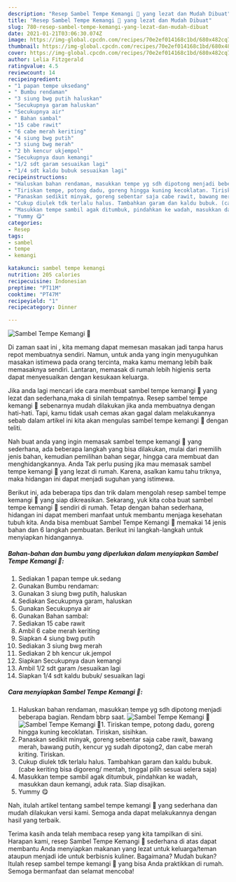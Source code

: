 ```yaml
---
description: "Resep Sambel Tempe Kemangi 🌿 yang lezat dan Mudah Dibuat"
title: "Resep Sambel Tempe Kemangi 🌿 yang lezat dan Mudah Dibuat"
slug: 780-resep-sambel-tempe-kemangi-yang-lezat-dan-mudah-dibuat
date: 2021-01-21T03:06:30.074Z
image: https://img-global.cpcdn.com/recipes/70e2ef014168c1bd/680x482cq70/sambel-tempe-kemangi-🌿-foto-resep-utama.jpg
thumbnail: https://img-global.cpcdn.com/recipes/70e2ef014168c1bd/680x482cq70/sambel-tempe-kemangi-🌿-foto-resep-utama.jpg
cover: https://img-global.cpcdn.com/recipes/70e2ef014168c1bd/680x482cq70/sambel-tempe-kemangi-🌿-foto-resep-utama.jpg
author: Lelia Fitzgerald
ratingvalue: 4.5
reviewcount: 14
recipeingredient:
- "1 papan tempe uksedang"
- " Bumbu rendaman"
- "3 siung bwg putih haluskan"
- "Secukupnya garam haluskan"
- "Secukupnya air"
- " Bahan sambal"
- "15 cabe rawit"
- "6 cabe merah keriting"
- "4 siung bwg putih"
- "3 siung bwg merah"
- "2 bh kencur ukjempol"
- "Secukupnya daun kemangi"
- "1/2 sdt garam sesuaikan lagi"
- "1/4 sdt kaldu bubuk sesuaikan lagi"
recipeinstructions:
- "Haluskan bahan rendaman, masukkan tempe yg sdh dipotong menjadi beberapa bagian. Rendam bbrp saat."
- "Tiriskan tempe, potong dadu, goreng hingga kuning kecoklatan. Tiriskan, sisihkan."
- "Panaskan sedikit minyak, goreng sebentar saja cabe rawit, bawang merah, bawang putih, kencur yg sudah dipotong2, dan cabe merah kriting. Tiriskan."
- "Cukup diulek tdk terlalu halus. Tambahkan garam dan kaldu bubuk. (cabe keriting bisa digoreng/ mentah, tinggal pilih sesuai selera saja)"
- "Masukkan tempe sambil agak ditumbuk, pindahkan ke wadah, masukkan daun kemangi, aduk rata. Siap disajikan."
- "Yummy 😋"
categories:
- Resep
tags:
- sambel
- tempe
- kemangi

katakunci: sambel tempe kemangi 
nutrition: 205 calories
recipecuisine: Indonesian
preptime: "PT11M"
cooktime: "PT47M"
recipeyield: "1"
recipecategory: Dinner

---
```



![Sambel Tempe Kemangi 🌿](https://img-global.cpcdn.com/recipes/70e2ef014168c1bd/680x482cq70/sambel-tempe-kemangi-🌿-foto-resep-utama.jpg)

Di zaman  saat ini , kita memang dapat memesan masakan jadi tanpa harus repot membuatnya sendiri. Namun, untuk anda yang ingin menyuguhkan masakan istimewa pada orang tercinta, maka kamu memang lebih baik memasaknya sendiri. Lantaran, memasak di rumah lebih higienis serta dapat menyesuaikan dengan kesukaan keluarga.

Jika anda lagi mencari ide cara membuat sambel tempe kemangi 🌿 yang lezat dan sederhana,maka di sinilah tempatnya. Resep sambel tempe kemangi 🌿  sebenarnya mudah dilakukan jika anda membuatnya dengan hati-hati. Tapi, kamu tidak usah cemas akan gagal dalam melakukannya 
sebab dalam artikel ini kita akan mengulas sambel tempe kemangi 🌿 dengan teliti.  



Nah buat anda yang ingin memasak sambel tempe kemangi 🌿 yang sederhana, ada beberapa langkah yang bisa dilakukan, mulai dari memilih jenis bahan, kemudian pemilihan bahan segar, hingga cara membuat dan menghidangkannya. Anda Tak perlu pusing jika mau memasak sambel tempe kemangi 🌿 yang lezat di rumah. Karena, asalkan kamu  tahu triknya, maka hidangan ini dapat menjadi suguhan yang istimewa.

Berikut ini, ada beberapa tips dan trik dalam mengolah resep sambel tempe kemangi 🌿 yang siap dikreasikan. Sekarang, yuk kita coba buat sambel tempe kemangi 🌿 sendiri di rumah. Tetap dengan bahan sederhana, hidangan ini dapat memberi manfaat untuk membantu menjaga kesehatan tubuh kita. Anda bisa membuat Sambel Tempe Kemangi 🌿 memakai 14 jenis bahan dan 6 langkah pembuatan. Berikut ini langkah-langkah untuk menyiapkan hidangannya.

<!--inarticleads1-->

##### Bahan-bahan dan bumbu yang diperlukan dalam menyiapkan Sambel Tempe Kemangi 🌿:

1. Sediakan 1 papan tempe uk.sedang
1. Gunakan  Bumbu rendaman:
1. Gunakan 3 siung bwg putih, haluskan
1. Sediakan Secukupnya garam, haluskan
1. Gunakan Secukupnya air
1. Gunakan  Bahan sambal:
1. Sediakan 15 cabe rawit
1. Ambil 6 cabe merah keriting
1. Siapkan 4 siung bwg putih
1. Sediakan 3 siung bwg merah
1. Sediakan 2 bh kencur uk.jempol
1. Siapkan Secukupnya daun kemangi
1. Ambil 1/2 sdt garam /sesuaikan lagi
1. Siapkan 1/4 sdt kaldu bubuk/ sesuaikan lagi




<!--inarticleads2-->

##### Cara menyiapkan Sambel Tempe Kemangi 🌿:

1. Haluskan bahan rendaman, masukkan tempe yg sdh dipotong menjadi beberapa bagian. Rendam bbrp saat.
<img src="https://img-global.cpcdn.com/steps/ddc9dc424973afcc/160x128cq70/sambel-tempe-kemangi-🌿-langkah-memasak-1-foto.jpg" alt="Sambel Tempe Kemangi 🌿"><img src="https://img-global.cpcdn.com/steps/9deb8adedc931fd3/160x128cq70/sambel-tempe-kemangi-🌿-langkah-memasak-1-foto.jpg" alt="Sambel Tempe Kemangi 🌿">1. Tiriskan tempe, potong dadu, goreng hingga kuning kecoklatan. Tiriskan, sisihkan.
1. Panaskan sedikit minyak, goreng sebentar saja cabe rawit, bawang merah, bawang putih, kencur yg sudah dipotong2, dan cabe merah kriting. Tiriskan.
1. Cukup diulek tdk terlalu halus. Tambahkan garam dan kaldu bubuk. (cabe keriting bisa digoreng/ mentah, tinggal pilih sesuai selera saja)
1. Masukkan tempe sambil agak ditumbuk, pindahkan ke wadah, masukkan daun kemangi, aduk rata. Siap disajikan.
1. Yummy 😋




Nah, itulah artikel tentang  sambel tempe kemangi 🌿  yang sederhana dan mudah dilakukan versi kami. Semoga anda dapat melakukannya dengan hasil yang terbaik. 

Terima kasih anda telah membaca resep yang kita tampilkan di sini. Harapan kami, resep  Sambel Tempe Kemangi 🌿 sederhana di atas dapat membantu Anda menyiapkan makanan yang lezat untuk keluarga/teman ataupun menjadi ide untuk berbisnis kuliner. Bagaimana? Mudah bukan? Itulah resep sambel tempe kemangi 🌿 yang bisa Anda praktikkan di rumah. Semoga bermanfaat dan selamat mencoba!

